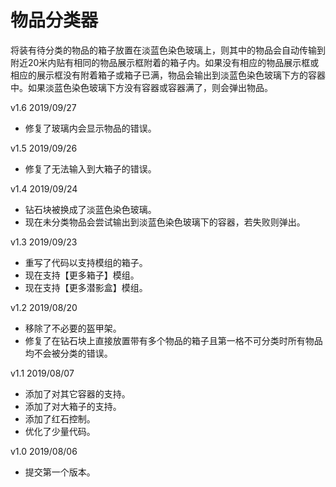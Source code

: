 # 物品分类器
将装有待分类的物品的箱子放置在淡蓝色染色玻璃上，则其中的物品会自动传输到附近20米内贴有相同的物品展示框附着的箱子内。如果没有相应的物品展示框或相应的展示框没有附着箱子或箱子已满，物品会输出到淡蓝色染色玻璃下方的容器中。如果淡蓝色染色玻璃下方没有容器或容器满了，则会弹出物品。

v1.6 2019/09/27
+ 修复了玻璃内会显示物品的错误。

v1.5 2019/09/26
+ 修复了无法输入到大箱子的错误。

v1.4 2019/09/24
+ 钻石块被换成了淡蓝色染色玻璃。
+ 现在未分类物品会尝试输出到淡蓝色染色玻璃下的容器，若失败则弹出。

v1.3 2019/09/23
+ 重写了代码以支持模组的箱子。
+ 现在支持【更多箱子】模组。
+ 现在支持【更多潜影盒】模组。

v1.2 2019/08/20
+ 移除了不必要的盔甲架。
+ 修复了在钻石块上直接放置带有多个物品的箱子且第一格不可分类时所有物品均不会被分类的错误。

v1.1 2019/08/07
+ 添加了对其它容器的支持。
+ 添加了对大箱子的支持。
+ 添加了红石控制。
+ 优化了少量代码。

v1.0 2019/08/06
+ 提交第一个版本。